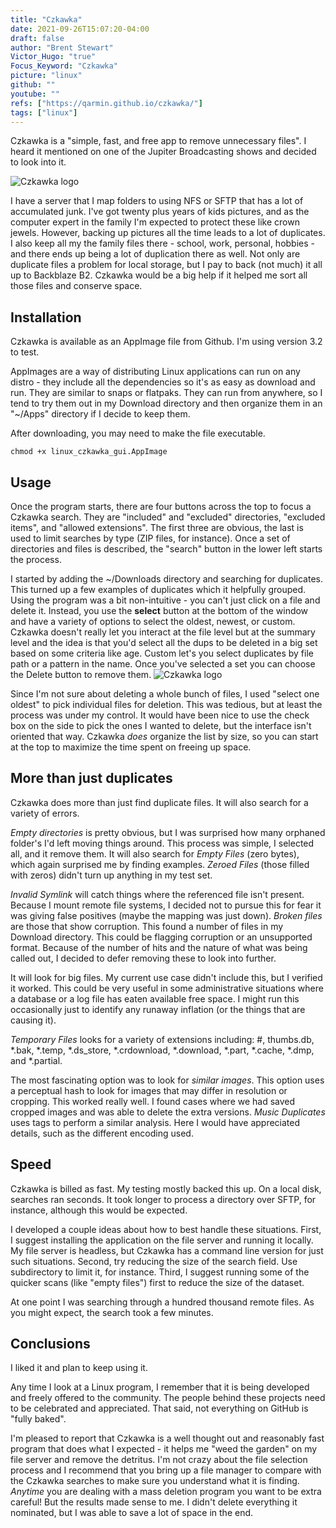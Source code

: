 ```yaml
---
title: "Czkawka"
date: 2021-09-26T15:07:20-04:00
draft: false
author: "Brent Stewart"
Victor_Hugo: "true"
Focus_Keyword: "Czkawka"
picture: "linux"
github: ""
youtube: ""
refs: ["https://qarmin.github.io/czkawka/"]
tags: ["linux"]
---
```

Czkawka is a "simple, fast, and free app to remove unnecessary files".  I heard it mentioned on one of the Jupiter Broadcasting shows and decided to look into it.

![Czkawka logo](/210924_Czkawka.png#floatsmallleft)

I have a server that I map folders to using NFS or SFTP that has a lot of accumulated junk.  I've got twenty plus years of kids pictures, and as the computer expert in the family I'm expected to protect these like crown jewels.  However, backing up pictures all the time leads to a lot of duplicates.  I also keep all my the family files there - school, work, personal, hobbies - and there ends up being a lot of duplication there as well.  Not only are duplicate files a problem for local storage, but I pay to back (not much) it all up to Backblaze B2.  Czkawka would be a big help if it helped me sort all those files and conserve space. 

## Installation
Czkawka is available as an AppImage file from Github.  I'm using version 3.2 to test.  

AppImages are a way of distributing Linux applications can run on any distro - they include all the dependencies so it's as easy as download and run.  They are similar to snaps or flatpaks.  They can run from anywhere, so I tend to try them out in my Download directory and then organize them in an "~/Apps" directory if I decide to keep them.

After downloading, you may need to make the file executable.

    chmod +x linux_czkawka_gui.AppImage

## Usage
Once the program starts, there are four buttons across the top to focus a Czkawka search.  They are "included" and "excluded" directories, "excluded items", and "allowed extensions".  The first three are obvious, the last is used to limit searches by type (ZIP files, for instance).  Once a set of directories and files is described, the "search" button in the lower left starts the process.

I started by adding the ~/Downloads directory and searching for duplicates.  This turned up a few examples of duplicates which it helpfully grouped.  Using the program was a bit non-intuitive - you can't just click on a file and delete it.  Instead, you use the __select__ button at the bottom of the window and have a variety of options to select the oldest, newest, or custom.  Czkawka doesn't really let you interact at the file level but at the summary level and the idea is that you'd select all the dups to be deleted in a big set based on some criteria like age.  Custom let's you select duplicates by file path or a pattern in the name.  Once you've selected a set you can choose the Delete button to remove them.
![Czkawka logo](/210924_Czkawka_example.png#floatsmallleft)

Since I'm not sure about deleting a whole bunch of files, I used "select one oldest" to pick individual files for deletion.  This was tedious, but at least the process was under my control.  It would have been nice to use the check box on the side to pick the ones I wanted to delete, but the interface isn't oriented that way.  Czkawka _does_ organize the list by size, so you can start at the top to maximize the time spent on freeing up space.

## More than just duplicates
Czkawka does more than just find duplicate files.  It will also search for a variety of errors.

_Empty directories_ is pretty obvious, but I was surprised how many orphaned folder's I'd left moving things around.  This process was simple, I selected all, and it remove them.  It will also search for _Empty Files_ (zero bytes), which again surprised me by finding examples.  _Zeroed Files_ (those filled with zeros) didn't turn up anything in my test set.

_Invalid Symlink_ will catch things where the referenced file isn't present.  Because I mount remote file systems, I decided not to pursue this for fear it was giving false positives (maybe the mapping was just down).  _Broken files_ are those that show corruption.  This found a number of files in my Download directory.  This could be flagging corruption or an unsupported format.  Because of the number of hits and the nature of what was being called out, I decided to defer removing these to look into further.

It will look for big files.  My current use case didn't include this, but I verified it worked.  This could be very useful in some administrative situations where a database or a log file has eaten available free space.  I might run this occasionally just to identify any runaway inflation (or the things that are causing it).

_Temporary Files_ looks for a variety of extensions including: #, thumbs.db, *.bak, *.temp, *.ds_store, *.crdownload, *.download, *.part, *.cache, *.dmp, and *.partial.

The most fascinating option was to look for _similar images_.  This option uses a perceptual hash to look for images that may differ in resolution or cropping.  This worked really well.  I found cases where we had saved cropped images and was able to delete the extra versions.  _Music Duplicates_ uses tags to perform a similar analysis.  Here I would have appreciated details, such as the different encoding used.

## Speed
Czkawka is billed as fast.  My testing mostly backed this up.  On a local disk, searches ran seconds.  It took longer to process a directory over SFTP, for instance, although this would be expected.

I developed a couple ideas about how to best handle these situations.  First, I suggest installing the application on the file server and running it locally.  My file server is headless, but Czkawka has a command line version for just such situations.  Second, try reducing the size of the search field.  Use subdirectory to limit it, for instance.  Third, I suggest running some of the quicker scans (like "empty files") first to reduce the size of the dataset.

At one point I was searching through a hundred thousand remote files.  As you might expect, the search took a few minutes.

## Conclusions

I liked it and plan to keep using it.

Any time I look at a Linux program, I remember that it is being developed and freely offered to the community.  The people behind these projects need to be celebrated and appreciated.  That said, not everything on GitHub is "fully baked".

I'm pleased to report that Czkawka is a well thought out and reasonably fast program that does what I expected - it helps me "weed the garden" on my file server and remove the detritus.  I'm not crazy about the file selection process and I recommend that you bring up a file manager to compare with the Czkawka searches to make sure you understand what it is finding.  _Anytime_ you are dealing with a mass deletion program you want to be extra careful!  But the results made sense to me.  I didn't delete everything it nominated, but I was able to save a lot of space in the end.